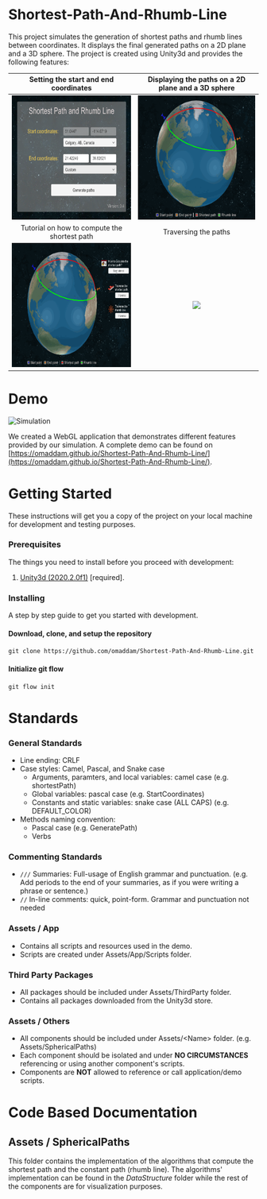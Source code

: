 # Shortest-Path-And-Rhumb-Line
This project simulates the generation of shortest paths and rhumb lines between coordinates. It displays the final generated paths on a 2D plane and a 3D sphere. The project is created using Unity3d and provides the following features:

| Setting the start and end coordinates | Displaying the paths on a 2D plane and a 3D sphere | 
| :-----: | :-------: |
| <img src="docs/SettingCoordinates.png" height="250" /> | <img src="docs/DisplayingPaths.gif" height="250" /> |
| Tutorial on how to compute the shortest path | Traversing the paths |
| <img src="docs/ShortestPathTutorial.gif" height="250" /> | <img src="docs/TraversingPaths.gif" height="250" /> |

# Demo

![Simulation](docs/Simulation.gif)

We created a WebGL application that demonstrates different features provided by our simulation.
A complete demo can be found on [https://omaddam.github.io/Shortest-Path-And-Rhumb-Line/](https://omaddam.github.io/Shortest-Path-And-Rhumb-Line/).

# Getting Started

These instructions will get you a copy of the project on your local machine for development and testing purposes.

### Prerequisites

The things you need to install before you proceed with development:

1) [Unity3d (2020.2.0f1)](https://unity3d.com/get-unity/download/archive) [required].

### Installing

A step by step guide to get you started with development.

#### Download, clone, and setup the repository

```git
git clone https://github.com/omaddam/Shortest-Path-And-Rhumb-Line.git
```

#### Initialize git flow

```git
git flow init
```

# Standards

### General Standards

* Line ending: CRLF
* Case styles: Camel, Pascal, and Snake case
  * Arguments, paramters, and local variables: camel case (e.g. shortestPath)
  * Global variables: pascal case (e.g. StartCoordinates)
  * Constants and static variables: snake case (ALL CAPS) (e.g. DEFAULT_COLOR)
* Methods naming convention:
  * Pascal case (e.g. GeneratePath)
  * Verbs

### Commenting Standards

* `///` Summaries: Full-usage of English grammar and punctuation. (e.g. Add periods to the end of your summaries, as if you were writing a phrase or sentence.)
*  `//` In-line comments: quick, point-form. Grammar and punctuation not needed

### Assets / App

* Contains all scripts and resources used in the demo.
* Scripts are created under Assets/App/Scripts folder.

### Third Party Packages

* All packages should be included under Assets/ThirdParty folder.
* Contains all packages downloaded from the Unity3d store.

### Assets / Others

* All components should be included under Assets/\<Name> folder. (e.g. Assets/SphericalPaths)
* Each component should be isolated and under **NO CIRCUMSTANCES** referencing or using another component's scripts.
* Components are **NOT** allowed to reference or call application/demo scripts.

# Code Based Documentation

## Assets / SphericalPaths

This folder contains the implementation of the algorithms that compute the shortest path and the constant path (rhumb line). The algorithms' implementation can be found in the *DataStructure* folder while the rest of the components are for visualization purposes.